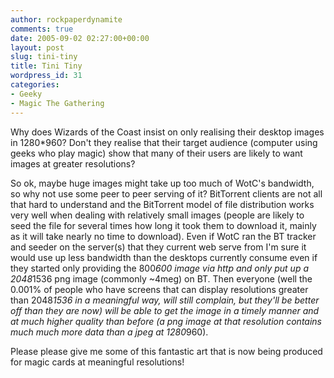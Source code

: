 ```yaml
---
author: rockpaperdynamite
comments: true
date: 2005-09-02 02:27:00+00:00
layout: post
slug: tini-tiny
title: Tini Tiny
wordpress_id: 31
categories:
- Geeky
- Magic The Gathering
---
```


Why does Wizards of the Coast insist on only realising their desktop images in 1280*960? Don't they realise that their target audience (computer using geeks who play magic) show that many of their users are likely to want images at greater resolutions?




So ok, maybe huge images might take up too much of WotC's bandwidth, so why not use some peer to peer serving of it? BitTorrent clients are not all that hard to understand and the BitTorrent model of file distribution works very well when dealing with relatively small images (people are likely to seed the file for several times how long it took them to download it, mainly as it will take nearly no time to download). Even if WotC ran the BT tracker and seeder on the server(s) that they current web serve from I'm sure it would use up less bandwidth than the desktops currently consume even if they started only providing the 800*600 image via http and only put up a 2048*1536 png image (commonly ~4meg) on BT. Then everyone (well the 0.001% of people who have screens that can display resolutions greater than 2048*1536 in a meaningful way, will still complain, but they'll be better off than they are now) will be able to get the image in a timely manner and at much higher quality than before (a png image at that resolution contains much much more data than a jpeg at 1280*960).




Please please give me some of this fantastic art that is now being produced for magic cards at meaningful resolutions!




